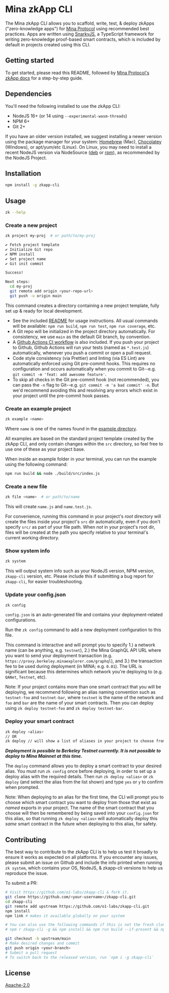 # Mina zkApp CLI

The Mina zkApp CLI allows you to scaffold, write, test, & deploy zkApps
("zero-knowledge apps") for [Mina Protocol](https://minaprotocol.com/) using
recommended best practices. Apps are written using
[SnarkyJS](https://docs.minaprotocol.com/en/zkapps/snarkyjs-reference), a
TypeScript framework for writing zero-knowledge proof-based smart contracts,
which is included by default in projects created using this CLI.

## Getting started

To get started, please read this README, followed by [Mina Protocol's zkApp
docs](https://docs.minaprotocol.com/zkapps) for a step-by-step guide.

## Dependencies

You'll need the following installed to use the zkApp CLI:

- NodeJS 16+ (or 14 using `--experimental-wasm-threads`)
- NPM 6+
- Git 2+

If you have an older version installed, we suggest installing a newer version
using the package manager for your system: [Homebrew](https://brew.sh/) (Mac),
[Chocolatey](https://chocolatey.org/) (Windows), or apt/yum/etc (Linux). On
Linux, you may need to install a recent NodeJS version via NodeSource
([deb](https://github.com/nodesource/distributions#debinstall) or
[rpm](https://github.com/nodesource/distributions#rpminstall)), as recommended
by the NodeJS Project.

## Installation

```sh
npm install -g zkapp-cli
```

## Usage

```sh
zk --help
```

### Create a new project

```sh
zk project my-proj  # or path/to/my-proj

✔ Fetch project template
✔ Initialize Git repo
✔ NPM install
✔ Set project name
✔ Git init commit

Success!

Next steps:
  cd my-proj
  git remote add origin <your-repo-url>
  git push -u origin main
```

This command creates a directory containing a new project template, fully set up
& ready for local development.

- See the included [README](templates/project-ts/README.md) for usage instructions.
  All usual commands will be available: `npm run build`, `npm run test`,
  `npm run coverage`, etc.
- A Git repo will be initialized in the project directory automatically. For
  consistency, we use `main` as the default Git branch, by convention.
- A [Github Actions CI workflow](templates/project-ts/.github/workflows/ci.yml) is
  also included. If you push your project to Github, Github Actions will run
  your tests (named as `*.test.js`) automatically, whenever you push a commit or
  open a pull request.
- Code style consistency (via Prettier) and linting (via ES Lint) are
  automatically enforced using Git pre-commit hooks. This requires no
  configuration and occurs automatically when you commit to Git--e.g. `git commit -m 'feat: add awesome feature'`.
- To skip all checks in the Git pre-commit hook (not recommended), you can pass
  the `-n` flag to Git--e.g. `git commit -m 'a bad commit' -n`. But we'd
  recommend avoiding this and resolving any errors which exist in your project
  until the pre-commit hook passes.

### Create an example project

```sh
zk example <name>
```

Where `name` is one of the names found in the [example directory](examples).

All examples are based on the standard project template created by the
zkApp CLI, and only contain changes within the `src` directory, so feel free to use
one of these as your project base.

When inside an example folder in your terminal, you can run the example using
the following command:

```sh
npm run build && node ./build/src/index.js
```

### Create a new file

```sh
zk file <name>  # or path/to/name
```

This will create `name.js` and `name.test.js`.

For convenience, running this command in your project's _root_ directory will
create the files inside your project's `src` dir automatically, even if you
don't specify `src/` as part of your file path. When _not_ in your project's
root dir, files will be created at the path you specify relative to your
terminal's current working directory.

### Show system info

```sh
zk system
```

This will output system info such as your NodeJS version, NPM version,
`zkapp-cli` version, etc. Please include this if submitting a bug report for
`zkapp-cli`, for easier troubleshooting.

### Update your config.json

```sh
zk config
```

`config.json` is an auto-generated file and contains your deployment-related
configurations.

Run the `zk config` command to add a new deployment configuration to this file.

This command is interactive and will prompt you to specify 1.) a network name
(can be anything, e.g. `testnet`), 2.) the Mina GraphQL API URL where you want to
send your deployment transaction (e.g.
`https://proxy.berkeley.minaexplorer.com/graphql`), and 3.) the transaction fee
to be used during deployment (in MINA; e.g. `0.01`). The URL is significant
because this determines which network you're deploying to (e.g. `QANet`,
`Testnet`, etc).

Note: If your project contains more than one smart contract that you will be
deploying, we recommend following an alias naming convention such as `testnet-foo`
and `testnet-bar`, where `testnet` is the name of the network and `foo` and `bar`
are the name of your smart contracts. Then you can deploy using `zk deploy testnet-foo` and `zk deploy testnet-bar`.

### Deploy your smart contract

```sh
zk deploy <alias>
// OR
zk deploy // will show a list of aliases in your project to choose from
```

_**Deployment is possible to Berkeley Testnet currently. It is not possible to deploy
to Mina Mainnet at this time.**_

The `deploy` command allows you to deploy a smart contract to your desired
alias. You must run `zk config` once before deploying, in order to set up a
deploy alias with the required details. Then run `zk deploy <alias>` or `zk deploy` (and select the alias from the list shown) and type `yes` or `y` to
confirm when prompted.

Note: When deploying to an alias for the first time, the CLI will prompt you to
choose which smart contract you want to deploy from those that exist as _named_
exports in your project. The name of the smart contract that you choose will
then be remembered by being saved into your `config.json` for this alias, so
that running `zk deploy <alias>` will automatically deploy this _same_ smart
contract in the future when deploying to this alias, for safety.

## Contributing

The best way to contribute to the zkApp CLI is to help us test it broadly to
ensure it works as expected on all platforms. If you encounter any issues,
please submit an issue on Github and include the info printed when running `zk system`, which contains your OS, NodeJS, & zkapp-cli versions to help us
reproduce the issue.

To submit a PR:

```sh
# Visit https://github.com/o1-labs/zkapp-cli & fork it.
git clone https://github.com/<your-username>/zkapp-cli.git
cd zkapp-cli
git remote add upstream https://github.com/o1-labs/zkapp-cli.git
npm install
npm link # makes it available globally on your system

# You can also use the following commands if this is not the fresh clone:
# npm r zkapp-cli -g && npm install && npm run build --if-present && npm link

git checkout -b upstream/main
# Make desired changes and commit
git push origin <your-branch>
# Submit a pull request
# To switch back to the released version, run `npm i -g zkapp-cli`
```

## License

[Apache-2.0](LICENSE)
